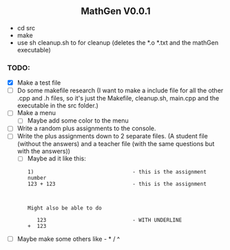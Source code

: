<h2 align="center">MathGen V0.0.1</h2>

- cd src
- make
- use sh cleanup.sh to for cleanup (deletes the *.o *.txt and the mathGen executable)

### TODO:
- [x] Make a test file
- [ ] Do some makefile research (I want to make a include file for all the other .cpp and .h files, so it's just the Makefile, cleanup.sh, main.cpp and the executable in the src folder.)
- [ ] Make a menu
  - [ ] Maybe add some color to the menu
- [ ] Write a random plus assignments to the console.
- [ ] Write the plus assignments down to 2 separate files. (A student file (without the answers) and a teacher file (with the same questions but with the answers))
  - [ ] Maybe ad it like this:
    ```
    1)                                - this is the assignment number
    123 + 123                         - this is the assignment



    Might also be able to do

       123                            - WITH UNDERLINE
    +  123
    ```
- [ ] Maybe make some others like - * / ^